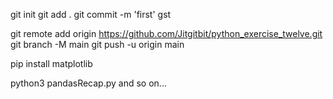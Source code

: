 git init
git add .
git commit -m 'first'
gst

git remote add origin https://github.com/Jitgitbit/python_exercise_twelve.git
git branch -M main
git push -u origin main


pip install matplotlib


python3 pandasRecap.py
and so on...